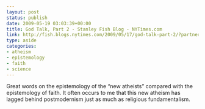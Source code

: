 ```yaml
---
layout: post
status: publish
date: 2009-05-19 03:03:39+00:00
title: God Talk, Part 2 - Stanley Fish Blog - NYTimes.com
link: http://fish.blogs.nytimes.com/2009/05/17/god-talk-part-2/?partner=rss&emc=rss
type: aside
categories:
- atheism
- epistemology
- faith
- science
---
```


Great words on the epistemology of the “new atheists” compared with the epistemology of faith. It often occurs to me that this new atheism has lagged behind postmodernism just as much as religious fundamentalism.
